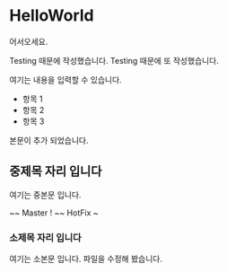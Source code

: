 # HelloWorld

어서오세요.

Testing 때문에 작성했습니다.
Testing 때문에 또 작성했습니다.

여기는 내용을 입력할 수 있습니다.

- 항목 1
- 항목 2
- 항목 3

본문이 추가 되었습니다.

## 중제목 자리 입니다

여기는 중본문 입니다.

~~ Master !
~~ HotFix ~

### 소제목 자리 입니다

여기는 소본문 입니다.
파일을 수정해 봤습니다.
